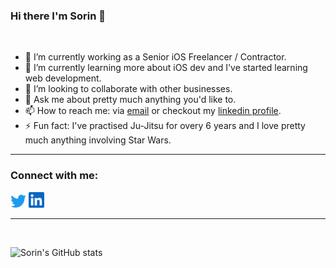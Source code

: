 ### Hi there I'm Sorin 👋

<br/>

- 🔭 I’m currently working as a Senior iOS Freelancer / Contractor.
- 🌱 I’m currently learning more about iOS dev and I've started learning web development.
- 🤝 I’m looking to collaborate with other businesses.
- 💬 Ask me about pretty much anything you'd like to.
- 📫 How to reach me: via [email][email] or checkout my [linkedin profile][linkedin].
- ⚡ Fun fact: I've practised Ju-Jitsu for overy 6 years and I love pretty much anything involving Star Wars.

---

### Connect with me:

<a href="https://twitter.com/sorin_miroiu"><img alt="Twitter" width="25px" src="./res/twitter-icon.svg"></a>
<a href="https://www.linkedin.com/in/sorin-miroiu"><img alt="Twitter" width="25px" src="./res/linkedin-icon.svg"></a>

---

<br/>

![Sorin's GitHub stats][github-stats]

<br/>

[twitter]: https://twitter.com/sorin_miroiu
[linkedin]: https://www.linkedin.com/in/sorin-miroiu/
[email]: sorinmiroiu.sm@gmail.com
[github-stats]: https://github-readme-stats.vercel.app/api?username=sorinmiroiu97&show_icons=true&theme=github_dark&hide_border=false&border_radius=25&border_color=58A6FF&count_private=true&custom_title=Sorin's%20Github%20Stats
